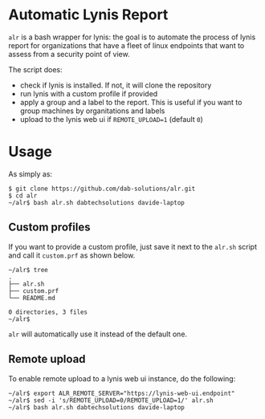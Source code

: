 # Automatic Lynis Report
`alr` is a bash wrapper for lynis: the goal is to automate the process of lynis report for organizations that have a fleet of linux endpoints that want to assess from a security point of view.

The script does:
- check if lynis is installed. If not, it will clone the repository
- run lynis with a custom profile if provided
- apply a group and a label to the report. This is useful if you want to group machines by organitations and labels
- upload to the lynis web ui if `REMOTE_UPLOAD=1` (default `0`)


# Usage
As simply as:
```
$ git clone https://github.com/dab-solutions/alr.git
$ cd alr
~/alr$ bash alr.sh dabtechsolutions davide-laptop
```
## Custom profiles
If you want to provide a custom profile, just save it next to the `alr.sh` script and call it `custom.prf` as shown below.

```
~/alr$ tree
.
├── alr.sh
├── custom.prf
└── README.md

0 directories, 3 files
~/alr$
```

`alr` will automatically use it instead of the default one.

## Remote upload
To enable remote upload to a lynis web ui instance, do the following:
```
~/alr$ export ALR_REMOTE_SERVER="https://lynis-web-ui.endpoint"
~/alr$ sed -i 's/REMOTE_UPLOAD=0/REMOTE_UPLOAD=1/' alr.sh
~/alr$ bash alr.sh dabtechsolutions davide-laptop
```

